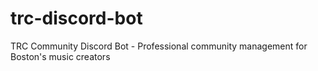 # trc-discord-bot
TRC Community Discord Bot - Professional community management for Boston's music creators

